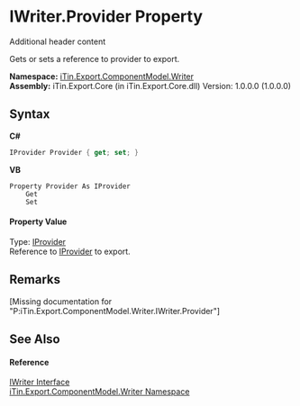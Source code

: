 # IWriter.Provider Property 
Additional header content 

Gets or sets a reference to provider to export.

**Namespace:**&nbsp;<a href="N_iTin_Export_ComponentModel_Writer">iTin.Export.ComponentModel.Writer</a><br />**Assembly:**&nbsp;iTin.Export.Core (in iTin.Export.Core.dll) Version: 1.0.0.0 (1.0.0.0)

## Syntax

**C#**<br />
``` C#
IProvider Provider { get; set; }
```

**VB**<br />
``` VB
Property Provider As IProvider
	Get
	Set
```


#### Property Value
Type: <a href="T_iTin_Export_ComponentModel_Provider_IProvider">IProvider</a><br />Reference to <a href="T_iTin_Export_ComponentModel_Provider_IProvider">IProvider</a> to export.

## Remarks
\[Missing <remarks> documentation for "P:iTin.Export.ComponentModel.Writer.IWriter.Provider"\]

## See Also


#### Reference
<a href="T_iTin_Export_ComponentModel_Writer_IWriter">IWriter Interface</a><br /><a href="N_iTin_Export_ComponentModel_Writer">iTin.Export.ComponentModel.Writer Namespace</a><br />